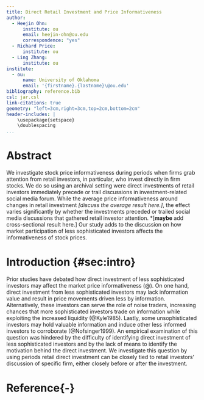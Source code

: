 ```yaml
---
title: Direct Retail Investment and Price Informativeness
author:
  - Heejin Ohn:
      institute: ou
      email: heejin-ohn@ou.edu
      correspondence: "yes"
  - Richard Price:
      institute: ou
  - Ling Zhang:
      institute: ou
institute:
  - ou:
      name: University of Oklahoma
      email: '{firstname}.{lastname}\@ou.edu'
bibliography: reference.bib
csl: jar.csl
link-citations: true
geometry: "left=3cm,right=3cm,top=2cm,bottom=2cm"
header-includes: |
    \usepackage{setspace}
    \doublespacing
...
```


# Abstract
We investigate stock price informativeness during periods when firms grab attention from retail investors, in particular, who invest directly in firm stocks. We do so using an archival setting were direct investments of retail investors immediately precede or trail discussions in investment-related social media forum. While the average price informativeness around changes in retail investment *[discuss the average result here.]*, the effect varies significantly by whether the investments preceded or trailed social media discussions that gathered retail investor attention. *[**maybe** add cross-sectional result here.] Our study adds to the discussion on how market participation of less sophisticated investors affects the informativeness of stock prices.
<!-- add keywords -->

# Introduction {#sec:intro}
Prior studies have debated how direct investment of less sophisticated investors may affect the market price informativeness (@). On one hand, direct investment from less sophisticated investors may lack information value and result in price movements driven less by information. Alternatively, these investors can serve the role of noise traders, increasing chances that more sophisticated investors trade on information while exploiting the increased liquidity (@Kyle1985). Lastly, some unsophisticated investors may hold valuable information and induce other less informed investors to corroborate (@Nofsinger1999). An empirical examination of this question was hindered by the difficulty of identifying direct investment of less sophisticated investors and by the lack of means to identify the motivation behind the direct investment. We investigate this question by using periods retail direct investment can be closely tied to retail investors' discussion of specific firm, either closely before or after the investment.

# 

# Reference{-}


